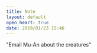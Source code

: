 ```yaml
---
title: Note
layout: default
open_heart: true
date: 2019/01/23 15:46
---
```


"Email Mu-An about the creatures"
